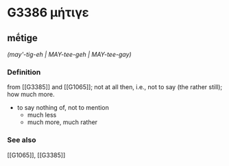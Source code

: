 # G3386 μήτιγε

## mḗtige

_(may'-tig-eh | MAY-tee-geh | MAY-tee-gay)_

### Definition

from [[G3385]] and [[G1065]]; not at all then, i.e., not to say (the rather still); how much more.

- to say nothing of, not to mention
  - much less
  - much more, much rather

### See also

[[G1065]], [[G3385]]

